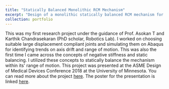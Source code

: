 ```yaml
---
title: "Statically Balanced Monolithic RCM Mechanism"
excerpt: "Design of a monolithic statically balanced RCM mechanism for robotic surgery<br/><img src='/images/500x300.png'>"
collection: portfolio
---
```


This was my first research project under the guidance of Prof. Asokan T and Karthik Chandrasekaran (PhD scholar, Robotics Lab). I worked on choosing suitable large displacement compliant joints and simulating them on Abaqus for identifying trends on axis drift and range of motion. This was also the first time I came across the concepts of negative stiffness and static balancing. I utilized these concepts to statically balance the mechanism within its' range of motion. This project was presented at the ASME Design of Medical Devices Conference 2018 at the University of Minnesota. You can read more about the project [here](https://adarshsomayaji.github.io/publications/DMD2018-6911). The poster for the presentation is linked [here](https://adarshsomayaji.github.io/files/DMD_Poster).
